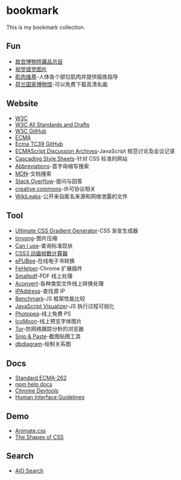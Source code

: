 # bookmark
This is my bookmark collection.

## Fun
- [故宫博物院藏品总目][url-site-website4]
- [视觉错觉图片][url-site-website3]
- [肌肉维基][url-site-website2]-人体各个部位肌肉并提供锻炼指导
- [荷兰国家博物馆][url-site-website1]-可以免费下载高清名画

## Website
- [W3C][url-site-w3c]
- [W3C All Standards and Drafts][url-site-w3c-search]
- [W3C GitHub][url-site-w3c-github]
- [ECMA][url-site-ecma]
- [Ecma TC39 GitHub][url-site-tc39-github]
- [ECMAScript Discussion Archives][url-site-ecmascript-discussion]-JavaScript 规范讨论及会议记录
- [Cascading Style Sheets][url-site-css]-针对 CSS 标准的网站
- [Abbreviations][url-site-abbreviations]-首字母缩写搜索
- [MDN][url-site-mdn]-文档搜索
- [Stack Overflow][url-site-stackoverflow]-提问与回答
- [creative commons][url-site-creativecommons]-许可协议相关
- [WikiLeaks][url-site-wikileaks]-公开来自匿名来源和网络泄露的文件

## Tool
- [Ultimate CSS Gradient Generator][url-tool-css-gradient-generator]-CSS 渐变生成器
- [tinypng][url-tool-tinypng]-图片压缩
- [Can I use][url-tool-caniuse]-查询标准现状
- [CSS3 动画帧数计算器][url-tool-css3-keyframes-calculator]
- [ePUBee][url-tool-epubee]-在线电子书转换
- [FeHelper][url-tool-fehelper]-Chrome 扩展插件
- [Smallpdf][url-tool-pdf]-PDF 线上处理
- [Aconvert][url-tool-aconvert]-各种类型文件线上转换处理
- [IPAddress][url-tool-ip]-查找源 IP
- [Benchmark][url-tool-benchmark]-JS 框架性能比较
- [JavaScript Visualizer][url-tool-tylermcginnis]-JS 执行过程可视化
- [Photopea][url-tool-photopea]-线上免费 PS
- [IcoMoon][url-tool-icomoon]-线上预览字体图片
- [Tor][url-tool-tor]-防网络跟踪分析的浏览器
- [Snip & Paste][url-tool-snipaste]-截图贴图工具
- [dbdiagram][url-tool-dbdiagram]-绘制关系图

## Docs
- [Standard ECMA-262][url-docs-ecma-262]
- [npm help docs][url-docs-npm]
- [Chrome Devtools][url-docs-chrome-devtools]
- [Human Interface Guidelines][url-docs-apple-human-interface-guidelines]

## Demo
- [Animate.css][url-demo-animate]
- [The Shapes of CSS][url-demo-shapes-css]

## Search
- [AIO Search][url-search-3]
<!-- - [404 导航][url-search-8] -->



<!-- Fun -->
[url-site-website4]:https://zm-digicol.dpm.org.cn
[url-site-website3]:http://www.ritsumei.ac.jp/~akitaoka/index-e.html
[url-site-website2]:https://musclewiki.com/
[url-site-website1]:https://www.rijksmuseum.nl/en/rijksstudio

<!-- Official Website -->
[url-site-w3c]:https://www.w3.org/
[url-site-w3c-search]:https://www.w3.org/TR/
[url-site-w3c-github]:https://github.com/w3c
[url-site-ecma]:https://www.ecma-international.org/default.htm
[url-site-tc39-github]:https://github.com/tc39
[url-site-ecmascript-discussion]:https://esdiscuss.org/
[url-site-css]:https://www.w3.org/Style/CSS/#specs
[url-site-abbreviations]:https://www.abbreviations.com/
[url-site-mdn]:https://developer.mozilla.org/en-US/
[url-site-stackoverflow]:https://stackoverflow.com/
[url-site-creativecommons]:https://creativecommons.org/
[url-site-wikileaks]:https://search.wikileaks.org/plusd/

<!-- Tool -->
[url-tool-css-gradient-generator]:http://www.colorzilla.com/gradient-editor/
[url-tool-tinypng]:https://tinypng.com/
[url-tool-caniuse]:https://caniuse.com/
[url-tool-css3-keyframes-calculator]:http://tid.tenpay.com/labs/css3_keyframes_calculator.html
[url-tool-epubee]:http://cn.epubee.com/
[url-tool-fehelper]:https://www.baidufe.com/fehelper/feedback.html
[url-tool-keycdn]:https://tools.keycdn.com/
[url-tool-pdf]:https://smallpdf.com/
[url-tool-aconvert]:https://www.aconvert.com/
[url-tool-ip]:https://www.ipaddress.com/
[url-tool-benchmark]:https://stefankrause.net/js-frameworks-benchmark8/table.html
[url-tool-tylermcginnis]:https://tylermcginnis.com
[url-tool-photopea]:https://www.photopea.com
[url-tool-icomoon]:https://icomoon.io/app/#/select
[url-tool-tor]:https://www.torproject.org/
[url-tool-snipaste]:https://www.snipaste.com/
[url-tool-dbdiagram]:https://dbdiagram.io/home

<!-- Docs -->
[url-docs-ecma-262]:https://www.ecma-international.org/publications/standards/Ecma-262.htm
[url-docs-npm]:https://docs.npmjs.com/
[url-docs-chrome-devtools]:https://developers.google.com/web/tools/chrome-devtools/
[url-docs-apple-human-interface-guidelines]:https://developer.apple.com/design/human-interface-guidelines/

<!-- Dome -->
[url-demo-animate]:https://daneden.github.io/animate.css/
[url-demo-shapes-css]:https://css-tricks.com/the-shapes-of-css/

<!-- Search -->
[url-search-1]:https://bt120712.icu
[url-search-2]:https://skrbt22.icu
[url-search-3]:https://www.aiosearch.com
[url-search-4]:http://www.rufengso.net
[url-search-5]:https://www.xiaoso.net
[url-search-6]:https://www.xiaobaipan.com
[url-search-7]:https://www.dalipan.com
[url-search-8]:https://www.404dh.icu/#term-12

